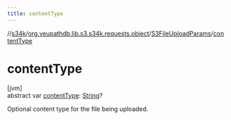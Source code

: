 ```yaml
---
title: contentType
---
```

//[s34k](../../../index.html)/[org.veupathdb.lib.s3.s34k.requests.object](../index.html)/[S3FileUploadParams](index.html)/[contentType](content-type.html)



# contentType



[jvm]\
abstract var [contentType](content-type.html): [String](https://kotlinlang.org/api/latest/jvm/stdlib/kotlin/-string/index.html)?



Optional content type for the file being uploaded.




